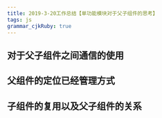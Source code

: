 ```yaml
---
title: 2019-3-20工作总结【单功能模块对于父子组件的思考】
tags: js
grammar_cjkRuby: true
---
```


## 对于父子组件之间通信的使用

## 父组件的定位已经管理方式

## 子组件的复用以及父子组件的关系
